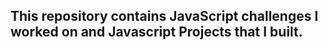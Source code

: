 ## This repository contains JavaScript challenges I worked on and Javascript Projects that I built.
